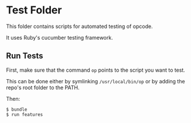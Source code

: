 Test Folder
==================================================

This folder contains scripts for automated testing of opcode.

It uses Ruby's cucumber testing framework.

Run Tests
--------------------------------------------------

First, make sure that the command `op` points to the script you want to test.

This can be done either by symlinking `/usr/local/bin/op` or by adding the 
repo's root folder to the PATH.

Then:

    $ bundle
    $ run features

